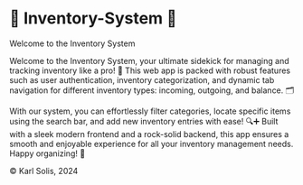 # 🎉 Inventory-System 🎉
Welcome to the Inventory System

Welcome to the Inventory System, your ultimate sidekick for managing and tracking inventory like a pro! 🚀 This web app is packed with robust features such as user authentication, inventory categorization, and dynamic tab navigation for different inventory types: incoming, outgoing, and balance. 🗂️

With our system, you can effortlessly filter categories, locate specific items using the search bar, and add new inventory entries with ease! 🔍➕ Built with a sleek modern frontend and a rock-solid backend, this app ensures a smooth and enjoyable experience for all your inventory management needs. Happy organizing! 🎊

© Karl Solis, 2024
